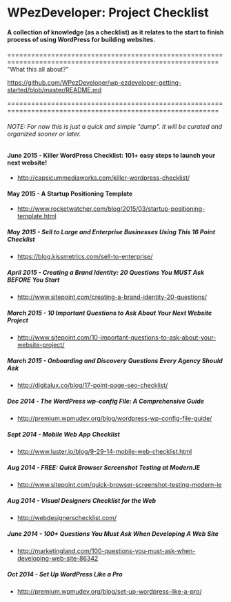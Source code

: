 # WPezDeveloper: Project Checklist

#### A collection of knowledge (as a checklist) as it relates to the start to finish process of using WordPress for building websites.


===========================================================================================================
"What this all about?"

https://github.com/WPezDeveloper/wp-ezdeveloper-getting-started/blob/master/README.md

===========================================================================================================

###### NOTE: For now this is just a quick and simple "dump". It will be curated and organized sooner or later.


#### June 2015 - Killer WordPress Checklist: 101+ easy steps to launch your next website!
 - http://capsicummediaworks.com/killer-wordpress-checklist/
 

#### May 2015 - A Startup Positioning Template
 - http://www.rocketwatcher.com/blog/2015/03/startup-positioning-template.html
 

##### May 2015 - Sell to Large and Enterprise Businesses Using This 16 Point Checklist
 - https://blog.kissmetrics.com/sell-to-enterprise/


##### April 2015 - Creating a Brand Identity: 20 Questions You MUST Ask BEFORE You Start
 - http://www.sitepoint.com/creating-a-brand-identity-20-questions/


##### March 2015 - 10 Important Questions to Ask About Your Next Website Project
 - http://www.sitepoint.com/10-important-questions-to-ask-about-your-website-project/


##### March 2015 - Onboarding and Discovery Questions Every Agency Should Ask
- http://digitalux.co/blog/17-point-page-seo-checklist/


##### Dec 2014 - The WordPress wp-config File: A Comprehensive Guide
- http://premium.wpmudev.org/blog/wordpress-wp-config-file-guide/


##### Sept 2014 - Mobile Web App Checklist
- http://www.luster.io/blog/9-29-14-mobile-web-checklist.html


##### Aug 2014 - FREE: Quick Browser Screenshot Testing at Modern.IE
- http://www.sitepoint.com/quick-browser-screenshot-testing-modern-ie


##### Aug 2014 - Visual Designers Checklist for the Web
- http://webdesignerschecklist.com/


##### June 2014 - 100+ Questions You Must Ask When Developing A Web Site
- http://marketingland.com/100-questions-you-must-ask-when-developing-web-site-86342


##### Oct 2014 - Set Up WordPress Like a Pro
- http://premium.wpmudev.org/blog/set-up-wordpress-like-a-pro/
